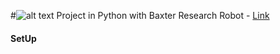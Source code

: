 #![alt text](http://sdk.rethinkrobotics.com/mediawiki-1.22.2/skins/cavendishmw-rethinkrobotics/styles/images/header_logo.png)
Project in Python with Baxter Research Robot - [Link](http://sdk.rethinkrobotics.com/wiki/Main_Page)

#### SetUp


